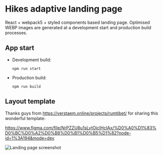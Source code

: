 # Hikes adaptive landing page
React + webpack5 + styled components based landing page. Optimised WEBP images are generated at a development start and production build processes.

## App start
- Development build:
  ```
  npm run start
  ```
- Production build:
  ```
  npm run build
  ```

## Layout template
Thanks guys from https://verstaem.online/projects/rumtibet/ for sharing this wonderful template:

https://www.figma.com/file/NrPZZU8u1sLytOicIHcIAx/%D0%A0%D1%83%D0%BC%D0%A2%D0%B8%D0%B1%D0%B5%D1%82?node-id=1%3A194&mode=dev

<img src="https://i.imgur.com/E1gFVEP.jpeg" alt="Landing page screenshot"/>
